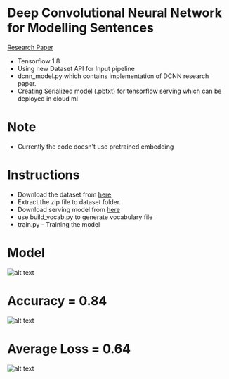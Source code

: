 # Deep Convolutional Neural Network for Modelling Sentences
[Research Paper](https://arxiv.org/abs/1404.2188)


- Tensorflow 1.8
- Using new Dataset API for Input pipeline
- dcnn_model.py which contains implementation of DCNN research paper.
- Creating Serialized model (.pbtxt) for tensorflow serving which can be deployed in cloud ml

# Note

- Currently the code doesn't use pretrained embedding

# Instructions

- Download the dataset from [here](https://drive.google.com/open?id=1by4tC8qrAte8o5pXR2vTG6YMe-33c7eS)
- Extract the zip file to dataset folder.
- Download serving model from [here](https://drive.google.com/open?id=1jN1uusR5QqQQHvMSsqjPMgKOjzTDMYOh)
- use build_vocab.py to generate vocabulary file
- train.py - Training the model

Model
=====
![alt text](https://github.com/KishoreKarunakaran/CloudML-Serving/blob/master/research/DCNN/images/DCNN.png)

Accuracy = 0.84
===============
![alt text](https://github.com/KishoreKarunakaran/CloudML-Serving/blob/master/research/DCNN/images/Graph.png)

Average Loss = 0.64
=====================
![alt text](https://github.com/KishoreKarunakaran/CloudML-Serving/blob/master/research/DCNN/images/LOSS.PNG)
